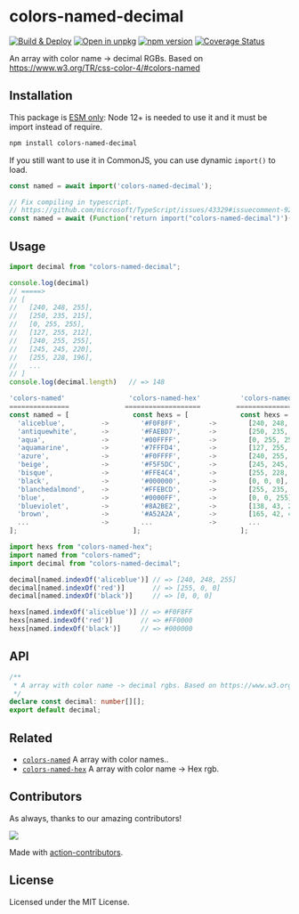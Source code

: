 colors-named-decimal
===

[![Build & Deploy](https://github.com/jaywcjlove/colors-named-decimal/actions/workflows/ci.yml/badge.svg)](https://github.com/jaywcjlove/colors-named-decimal/actions/workflows/ci.yml)
[![Open in unpkg](https://img.shields.io/badge/Open%20in-unpkg-blue)](https://uiwjs.github.io/npm-unpkg/#/pkg/colors-named-decimal/file/README.md)
[![npm version](https://img.shields.io/npm/v/colors-named-decimal.svg)](https://www.npmjs.com/package/colors-named-decimal)
[![Coverage Status](https://jaywcjlove.github.io/colors-named-decimal/badges.svg)](https://jaywcjlove.github.io/colors-named-decimal/lcov-report/)

An array with color name -> decimal RGBs. Based on https://www.w3.org/TR/css-color-4/#colors-named

## Installation

This package is [ESM only](https://gist.github.com/sindresorhus/a39789f98801d908bbc7ff3ecc99d99c): Node 12+ is needed to use it and it must be import instead of require.

```bash
npm install colors-named-decimal
```

If you still want to use it in CommonJS, you can use dynamic `import()` to load.

```js
const named = await import('colors-named-decimal');

// Fix compiling in typescript.
// https://github.com/microsoft/TypeScript/issues/43329#issuecomment-922544562
const named = await (Function('return import("colors-named-decimal")')()) as Promise<typeof import("colors-named-decimal")>;
```

## Usage

```js
import decimal from "colors-named-decimal";

console.log(decimal)
// =====>
// [
//   [240, 248, 255],
//   [250, 235, 215],
//   [0, 255, 255],
//   [127, 255, 212],
//   [240, 255, 255],
//   [245, 245, 220],
//   [255, 228, 196],
//   ...
// ]
console.log(decimal.length)   // => 148
```

```js
'colors-named'                'colors-named-hex'          'colors-named-decimal'
===============              ===================         =====================
const named = [                const hexs = [             const hexs = [
  'aliceblue',         ->        '#F0F8FF',       ->        [240, 248, 255],
  'antiquewhite',      ->        '#FAEBD7',       ->        [250, 235, 215],
  'aqua',              ->        '#00FFFF',       ->        [0, 255, 255],
  'aquamarine',        ->        '#7FFFD4',       ->        [127, 255, 212],
  'azure',             ->        '#F0FFFF',       ->        [240, 255, 255],
  'beige',             ->        '#F5F5DC',       ->        [245, 245, 220],
  'bisque',            ->        '#FFE4C4',       ->        [255, 228, 196],
  'black',             ->        '#000000',       ->        [0, 0, 0],
  'blanchedalmond',    ->        '#FFEBCD',       ->        [255, 235, 205],
  'blue',              ->        '#0000FF',       ->        [0, 0, 255],
  'blueviolet',        ->        '#8A2BE2',       ->        [138, 43, 226],
  'brown',             ->        '#A52A2A',       ->        [165, 42, 42],
  ...                  ->        ...              ->        ...
];                             ];                         ];
```

```js
import hexs from "colors-named-hex";
import named from "colors-named";
import decimal from "colors-named-decimal";

decimal[named.indexOf('aliceblue')] // => [240, 248, 255]
decimal[named.indexOf('red')]       // => [255, 0, 0]
decimal[named.indexOf('black')]     // => [0, 0, 0]

hexs[named.indexOf('aliceblue')] // => #F0F8FF
hexs[named.indexOf('red')]       // => #FF0000
hexs[named.indexOf('black')]     // => #000000
```

## API

```ts
/**
 * A array with color name -> decimal rgbs. Based on https://www.w3.org/TR/css-color-4/#colors-named
 */
declare const decimal: number[][];
export default decimal;
```

## Related

- [`colors-named`](https://github.com/jaywcjlove/colors-named) A array with color names..
- [`colors-named-hex`](https://github.com/jaywcjlove/colors-named-hex) A array with color name -> Hex rgb.

## Contributors

As always, thanks to our amazing contributors!

<a href="https://github.com/jaywcjlove/colors-named-decimal/graphs/contributors">
  <img src="https://jaywcjlove.github.io/colors-named-decimal/CONTRIBUTORS.svg" />
</a>

Made with [action-contributors](https://github.com/jaywcjlove/github-action-contributors).

## License

Licensed under the MIT License.
